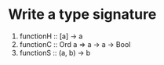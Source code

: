 # Write a type signature
1. functionH :: [a] -> a
2. functionC :: Ord a => a -> a -> Bool
3. functionS :: (a, b) -> b